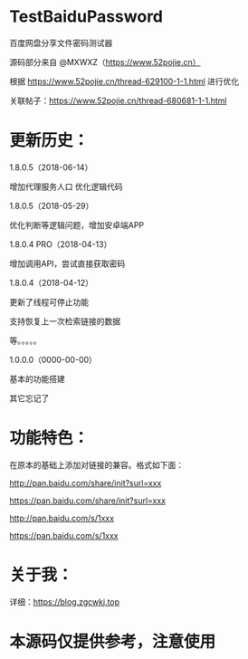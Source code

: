 # TestBaiduPassword
百度网盘分享文件密码测试器

源码部分来自 @MXWXZ（https://www.52pojie.cn）

根据 https://www.52pojie.cn/thread-629100-1-1.html 进行优化

关联帖子：https://www.52pojie.cn/thread-680681-1-1.html

# 更新历史：

1.8.0.5（2018-06-14）

增加代理服务人口
优化逻辑代码

1.8.0.5（2018-05-29）

优化判断等逻辑问题，增加安卓端APP

1.8.0.4 PRO（2018-04-13）

增加调用API，尝试直接获取密码

1.8.0.4（2018-04-12）

更新了线程可停止功能

支持恢复上一次检索链接的数据

等。。。。。

1.0.0.0（0000-00-00）

基本的功能搭建

其它忘记了

# 功能特色：

在原本的基础上添加对链接的兼容。格式如下面：

http://pan.baidu.com/share/init?surl=xxx

https://pan.baidu.com/share/init?surl=xxx

http://pan.baidu.com/s/1xxx

https://pan.baidu.com/s/1xxx

# 关于我：

详细：https://blog.zgcwkj.top

# 本源码仅提供参考，注意使用
